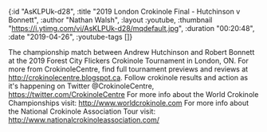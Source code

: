 {:id "AsKLPUk-d28",
 :title "2019 London Crokinole Final - Hutchinson v Bonnett",
 :author "Nathan Walsh",
 :layout :youtube,
 :thumbnail "https://i.ytimg.com/vi/AsKLPUk-d28/mqdefault.jpg",
 :duration "00:20:48",
 :date "2019-04-26",
 :youtube-tags []}


The championship match between Andrew Hutchinson and Robert Bonnett at the 2019 Forest City Flickers Crokinole Tournament in London, ON. For more from CrokinoleCentre, find full tournament previews and reviews at http://crokinolecentre.blogspot.ca. Follow crokinole results and action as it's happening on Twitter @CrokinoleCentre, https://twitter.com/CrokinoleCentre For more info about the World Crokinole Championships visit: http://www.worldcrokinole.com For more info about the National Crokinole Association Tour visit: http://www.nationalcrokinoleassociation.com/
